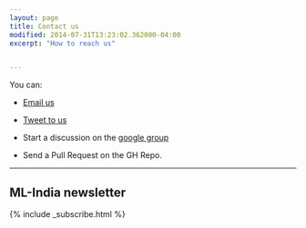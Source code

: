```yaml
---
layout: page
title: Contact us
modified: 2014-07-31T13:23:02.362000-04:00
excerpt: "How to reach us"


---
```


You can:

 - <a href="mailto:ml-india@aspiringminds.com?cc=varun@aspiringminds.com, vishal.venugopal@aspiringminds.com, rohit.takhar@aspiringminds.com, arpit.jain@aspiringminds.com, abhishek.unnam@aspiringminds.com,parv.jain@aspiringminds.com&subject=Regarding%3A%20ML-India">Email us</a>
 
- <a href="http://twitter.com/ml_india" target="_blank">Tweet to us</a>

 - Start a discussion on the <a target="_blank" href="https://groups.google.com/forum/#!forum/ml-india/join">google group</a>

 - Send a Pull Request on the GH Repo.

---

## ML-India newsletter

{% include _subscribe.html %}
